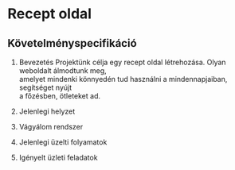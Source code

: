 # Recept oldal

Követelményspecifikáció
---
1. Bevezetés 
Projektünk célja egy recept oldal létrehozása. Olyan weboldalt álmodtunk meg,<br/>
amelyet mindenki könnyedén tud használni a mindennapjaiban, segítséget nyújt <br/>
a főzésben, ötleteket ad.<br/>

2. Jelenlegi helyzet

3. Vágyálom rendszer

4. Jelenlegi üzelti folyamatok

5. Igényelt üzleti feladatok
